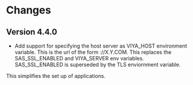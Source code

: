 # Changes

## Version 4.4.0

  - Add support for specifying the host server as VIYA_HOST environment variable. This is the url of the form <protocol>://X.Y.COM. This replaces the SAS_SSL_ENABLED and VIYA_SERVER env variables. SAS_SSL_ENABLED is superseded by the TLS enviornment variable.

  This simplifies the set up of applications.


  
